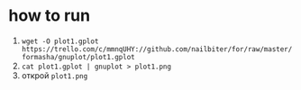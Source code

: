 # how to run

1. `wget -O plot1.gplot https://trello.com/c/mmnqUHY://github.com/nailbiter/for/raw/master/formasha/gnuplot/plot1.gplot`
1. `cat plot1.gplot | gnuplot > plot1.png`
1. открой `plot1.png`
